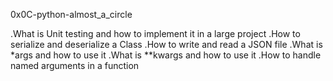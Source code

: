 0x0C-python-almost_a_circle
 
 .What is Unit testing and how to implement it in a large project
 .How to serialize and deserialize a Class
 .How to write and read a JSON file
 .What is *args and how to use it
 .What is **kwargs and how to use it
 .How to handle named arguments in a function